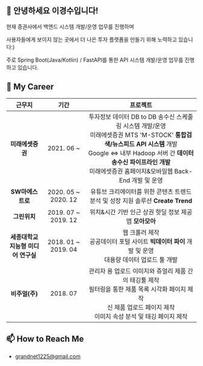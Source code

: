## 👋 안녕하세요 이경수입니다!

현재 증권사에서 백엔드 시스템 개발/운영 업무를 진행하며 <br/>

사용자들에게 보이지 않는 곳에서 더 나은 투자 플랫폼을 만들기 위해 노력하고 있습니다:)

주로 Spring Boot(Java/Kotlin) / FastAPI를 통한 API 시스템 개발/운영 업무를 진행하고 있습니다.

## 🚀 My Career

| **근무지** | **기간** | **프로젝트** |
|:-----:|:---:|:---:|
| **미래에셋증권** | 2021. 06 ~ | 투자정보 데이터 DB to DB 송수신 스케줄링 시스템 개발/운영 <br/> 미래에셋증권 MTS 'M-STOCK' **통합검색/뉴스피드 API 시스템** 개발 <br/> Google  <=> 내부 Hadoop 서버 간 **데이터 송수신 파이프라인 개발** <br/> 미래에셋증권 홈페이지&모바일웹 Back-End 개발 및 운영 |
| **SW마에스트로** | 2020. 05 ~ 2020. 12 | 유튜브 크리에이터를 위한 콘텐츠 트렌드 분석 및 성장 지원 솔루션 **Create Trend** |
| **그린위치** | 2019. 07 ~ 2019. 12| 위치&시간 기반 인근 상권 핫딜 정보 제공 앱 **모아모아** |
| **세종대학교** </br> **지능형 미디어 연구실** | 2018. 01 ~ 2019. 04 | 웹 크롤러 제작 </br> 공공데이터 포털 사이트 **빅데이터 파이** 개발 및 운영 </br> 대용량 데이터 업로드 툴 개발 |
| **비주얼(주)** | 2018. 07 | 관리자 용 업로드 이미지와 쥬얼리 제품 간의 태깅툴 제작 </br> 필터링을 통한 제품 목록 시각화 페이지 제작 </br> 신 제품 업로드 페이지 제작 </br> 이미지 속성 분석 및 태깅 페이지 제작|

<!--
## 🏆 Awards and Honors

| **수상일자** | **내용** | **발행기관** |
|:-----:|:---:|:---:|
| 2020. 12. 17 | **SW마에스트로 11기 수료**  | 정보통신기획평가원 |
| 2018. 12. 14 | **세종대학교 제 6회 창의설계경진대회 우수상** | 세종대학교 |
| 2017. 11. 28  | **세종대학교 제 4회 SW경시대회 5등** | 세종대학교 |

</br>

## 📊 Github Stats  

<img src="https://github-readme-stats.vercel.app/api?username=gangslee&show_icons=true&count_private=true&hide_border=true"/>

</br>  

## 📑 Most Used Language

<img  src="https://github-readme-stats.vercel.app/api/top-langs?username=gangslee&show_icons=true&locale=en&layout=compact" alt="gangslee" />

<br/>
-->

## 📫 How to Reach Me
- grandnet1225@gmail.com
